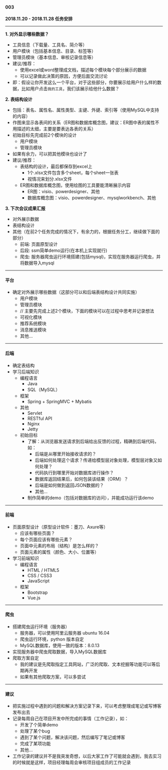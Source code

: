 #### 003
**2018.11.20 - 2018.11.28 任务安排**

---

**1. 对外显示哪些数据？**
- 工具信息（下载量、工具名、简介等）
- 用户模块（包括基本信息、目录、标签等）
- 管理员模块（基本信息、审核记录信息等）
- 建议/推荐：
    + 使用excel或word整理成文档，描述每个模块每个部分展示的数据
    + 可以记录做此决策的原因，方便后面交流讨论
- 即：假设让你开发这么一个平台，对于这些部分，你要展示给用户什么样的数据，比如用户点击`我的工具`，我们该展示给他什么数据？

**2. 表结构设计**
- 包括：表名、属性名、属性类型、主键、外键、索引等（使用MySQL中支持的内容）
- 作图来显示各表间的关系（ER图和数据库概念图，建议：ER图中表的属性不用描述的太细，主要是要表达各表的关系）
- 初始目标先完成前2个模块的设计
    + 用户模块
    + 管理员模块
- 如果有余力，可以把其他模块也设计了
- 建议/推荐：
    + 表结构的设计，最后都保存到excel上
        * 1个.xlsx文件包含多个sheet，每个sheet一张表
        * 视情况来划分.xlsx文件
    + ER图和数据库概念图，使用绘图的工具要能清晰展示内容
        * ER图：visio、powerdesigner、其他
        * 数据库概念图：visio、powerdesigner、mysqlworkbench、其他

**3. 下次会议成果汇报**
- 对外展示数据
- 表结构设计
- 其他（在前2个任务完成的情况下，有余力的，根据任务分工，继续做下面的部分）
    + 前端: 页面原型设计
    + 后段: ssm简单demo运行(在本机上实现就行)
    + 爬虫: 服务器爬虫运行环境搭建(包括mysql)，实现在服务器运行爬虫，并将数据导入mysql

---

#### 平台

- 确定对外展示哪些数据（这部分可以和后端表结构设计共同实施）
    + 用户模块
    + 管理员模块
    + // 主要先完成上述2个模块，下面的模块可以在过程中思考并记录想法
    + 可视化模块
    + 推荐系统模块
    + 消息推送模块
    + 其他...

---

#### 后端

- 确定表结构
- 学习后端知识
    + 编程语言
        * Java
        * SQL（MySQL）
    + 框架
        * Spring + SpringMVC + Mybatis
    + 其他
        * Servlet
        * RESTful API
        * Nginx
        * Jetty
    + 初始目标
        * 了解：从浏览器发送请求到后端给出反馈的过程，精确到后端代码，如：
            - 后端是从哪里开始接收请求的？
            - 后端如何处理这个请求？传递给模型层对象处理，模型层对象又如何处理？
            - 代码执行到哪里开始对数据库进行操作？
            - 数据库返回结果后，如何包装该结果（ORM）？
            - 后端是如何做到返回JSON数据的？
            - 其他...
        * 制作简单的demo（包括对数据库的访问），并能成功运行该demo

---

#### 前端

+ 页面原型设计（原型设计软件：墨刀、Axure等）
    * 应该有哪些页面？
    * 每个页面应该有哪些元素？
    * 页面中元素的布局（结构）是怎么样的？
    * 页面元素的属性（颜色、大小、位置等）
+ 学习前端知识
    * 编程语言
        - HTML / HTML5
        - CSS  / CSS3
        - JavaScript
    * 框架
        - Bootstrap
        - Vue.js

---

#### 爬虫

+ 搭建爬虫运行环境（服务器）
    * 服务器，可以使用阿里云服务器 ubuntu 16.04
    * 爬虫运行环境，python 版本自定
    * MySQL数据库，使用一致的版本：8.0.13
+ 实现服务器中爬虫爬取数据，导入MySQL数据库
+ 爬取方案自定
    * 我的建议是先爬取指定工具网站，广泛的爬取、文本挖掘等功能可以等后期再开发
    * 如果有其他爬取方案，可以多尝试

---

#### 建议

+ 把实施过程中遇到的问题和解决方案记录下来，可以考虑整理成笔记或写博客发布出去
+ 记录每周自己在项目开发中所完成的事情（工作记录），如：
    * 开发了个简单demo
    * 处理了某个bug
    * 遇到了某个问题，解决该问题，然后编写了笔记或博客
    * 完成了某项功能
    * 其他...
+ 工作记录的建议并不是我突发奇想，以后大家工作了可能就会遇到，我去实习的时候就是这样，项目经理每周会审核项目组成员的工作记录